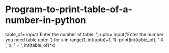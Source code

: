 # Program-to-print-table-of-a-number-in-python
table_of= input('Enter the number of table: ')
upto= input('Enter the number you need table upto: ')
for x in range(1, int(upto)+1, 1):
    print(int(table_of), ' X ', x, ' = ', int(table_of)*x)
